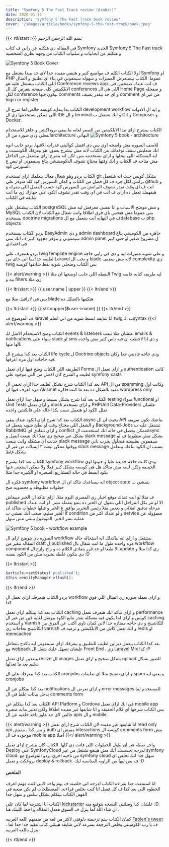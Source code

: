 ```yaml
---
title: "Symfony 5 The Fast Track review (Arabic)"
date: 2020-01-12
description: 'Symfony 5 The Fast Track book review'
cover: '/images/article/books/symfony-5-the-fast-track/book.jpeg'
---
```

{{< rtl/start >}}
بسم الله الرحمن الرحيم

في المقاله دي هتكلم عن رايي ف كتاب Symfony الجديد Symfony 5 The Fast track و هتكلم عن ايجابيات و سلبيات الكتاب من وجهه نظري الشخصيه

![Symfony 5 Book Cover](/images/article/books/symfony-5-the-fast-track/book.jpeg)

اولا الكتاب اتكلم ف مواضيع كتير و هتبقي مفيده جدا لاي حد بيبدا يشتغل مع Symfony او PHP عموما. الكتاب بيستعرض المميزات و سهوله سيمفوني في بناء اي تطبيق و المثال اللي الكتاب بيشتغل عليه هو Conference reviews app. ف انت عندك صفحتين في الابلكيشن كله.  صفحه بتعرض كل ال conferences اللي هي ال Home Page و صفحله لكل conference بيكون فيها comments و اي حد بيقدر يضيف comment من غير اي login or register

الكتاب بدا ببدايه كويسه خالص لما شرح ال development workflow و ايه ال الادوات اللي ممكن نستخدمها زي ال IDE و ال terminal و انك تشتغل ب Git و Composer و Docker.

الكتاب بيشرح ازاي تبدا الابلكيشن من الصفر  لغايه ما يبقي بروداكشن و جاهز للاستخدام الفعلي ودي صوره من الarchitecture النهائي
![Symfony 5 book - architecture](/images/article/books/symfony-5-the-fast-track/architecture.png)

للاسف الصوره مش واضحه اوي بس دي افضل كواليتي قدرات الاقيها.  بردو حابب انوه انك متعليش سقف توقعاتك من الكتاب لانه مش بيشرح بعمق، هو بيعرفك الكونسبت و ايه المشكله اللي بيحلها و ازاي نستخدمه بس. لكن انه يشرح ازاي بيشتغل من الداخل مش متاحه ف الكتاب و انك وقتها محتاج تشوف الدكومنتيشن بتاع سيمفوني او تبص ع السورس كود.

الكتاب بردو وهو شغال معاك بيعلمك ازاي تستخدم git بشكل كويس حيث انه هيتعمل برانش لكل جزء ف كل فصل من الكتاب و كمان السورس كود كله متوفر علي github و انت ف اي وقت تقدر تشوف البرانش من السورس كود حسب الفصل اللي بتقراه و هيفهمك تعمل ده ازاي ف انت في اي وقت تقدر تشوف الكود علي جهازك زي ما انت شايفه في الكتاب

الكتاب بيشتغل علي postgreSQL و مش موضح الاسباب و انا نفسي معرفش ليه مش MySQL بس عموما مش هتحس باي فرق اطلاقا وانت شغال مع الكتاب لان الكتاب بيستخدم doctrine migrations ف في النهايه انت بتتعمل مع الdatabase ب php objects 

بردو الكتاب بيستخدم EasyAdmin و دي admin dashboard جاهزه من الكومينتي بتاع سيمفوني و بتوفر مجهود كبير ف انك تبني admin panel ل مشروع صغير او حتي كبير في اعتقادي

بردو هتتعرف علي twig template engine  و علي شويه مميزات ليه و دي في رايي حاجه لطيفه جدا بما اني جاي من Laravel و بحب ال blade لانه مش بيضيف complexity زي twig بس الكتاب وضحلي شويه نقط شايفها كويسه

{{< alert/warning >}} 
النقطه اللي حابب اوضحها ان مثلا Twig ليه طريقه كتابه خاصه بيه و filters زي مثلا

{{< ltr/start >}}
{{ user.name | upper }}
{{< ltr/end >}}

بس في لارافيل مثلا مع blade هتكتبها بالشكل ده

{{< ltr/start >}}
{{ strtoupper($user->name) }}
{{< ltr/end >}}

ف الموضوع ف laravel انا شايفه ابسط شويه من اني اتعلم twig ب الـsyntax 
{{</ alert/warning >}}


الكتاب وضح الاستخدام الامثل للـ events & listeners علشان مثلا تبعت emails & notifications سواء علي slack او sms و دي انا لاحظت ان فيه ناس كتير مش واخده بالها منها

الكتاب بعد كدا بيشرح ال life cycle ل Doctrine objects ودي حاجه فادتني جدا وكان فيه حاجات اول مره اعرفها.

الطريقه اللي الكتاب وضح فيها ازاي تعمل Forms و ازاي تعمل ال authentication كانت لطيفه و الشرح كان افضل من اللي موجود علي symfony casts

بعد كدا الكتاب شرح بشكل لطيف جدا ازاي تحمي ال API من ال spamming وكانت اول مره اعرف فيها ان Akismet مفيد بالشكل ده بعد ما كنت فاكره wordpress only

الكتاب بعد كدا شرح بشكل بسيط و سهل جدا ازاي تعمل testing سواء functional او Unit Tests و ازاي تعمل mock و ازاي تستخدم PHPUnit Data-Providers علشان تقلل الكود لو هتعمل تست بكذا حاله علي فانكشن واحده

الكتاب بعد كدا شرح ازاي الكود عندك يبقي async بحيث ان ال API بتاعتك تكون سريعه و الشغل اللي محتاج وقت او بطئ شويه يتعمل ف Background-Jobs تشتغل عليه ب RabbitMQ و ازاي تتفادي اي conflict ممكن يحصل في حاله انك استخدمت الasync بشكل غير صحيح زي مثلا انك بتبعت ايميل و slack message بشكل مش مظبوط ف لو حدثت اي مشكله وانت بتبعت slack message سيفموني بطبيعته هيحاول يجرب تاني ووقتها ممكن تبعت ٣ ايميلات من غير ال slack message بسبب ان الكود بتاعك بيتعامل بشكل غلط

الكتاب بعد كدا بيشرح symfony workflow ودي كانت حاجه جديدة عليا و حبيتها اوي الحقيقه ولكن لسه مش متاكد هل هي كويسه بشكل كبير فعلا ولا ممكن استغني عنها بكود ابسط في حاله المشاريع الصغيره او الكبيره جدا مثلا

فكره ال symfony workflow انه بيساعدك تتاكد ان ال object state بتمشي ب خطوات مظبوطه و محسوبه صح

ف مثلا لو انت عندك موقع اخبار زي المصري اليوم مثلا. ازاي تتاكد ان الخبر ميبقاش published الا لو مر بكل المراحل اللي بتقول ان الخبر ده ينفع يتعمله نشر. لو انت عندك مرحله تدقيق املائي و بعدين مثلا رئيس التحرير يوافق ع الخبر و قبلها خطوات بتتاكد ان الخبر سليم. صعب انك تمشي ب if condition و لو عندك اكتر من service مسؤوله عن عمليه نشر الخبر. الموضوع بيبقي مش سهل

![Symfony 5 book - workflow example](/images/article/books/symfony-5-the-fast-track/workflow-example.png)

الصوره دي بتوضح ازاي ال workflow بيشتغل و ازاي انه بياكدلك انه استحاله حاله المقاله تتغير من  draft ل published مره واحده طول ما انت شغال بال workflow component الا طبعا لو حد قرر يتفادي الكلام ده و راح رازع ال update زي كدا مثلا و دي بتكون غلطه بشريه مش من الكود نفسه :D

{{< ltr/start >}}
```php
$article->setStatus('published');
$this->entityManager->flush();
```
{{< ltr/end >}}

بردو الكتاب هيعرفك ازاي تعمل ال workflow و ازاي تعمله صوره زي المثال اللي فوق كدا


الكتاب بعد كدا بيتكلم ازاي تعمل caching و ازاي تتاكد انك هتعرف تعمل performance كويس و ازاي لما يكون فيه مشكله تقدر تتابع الكود بيوصل لغايه فين من غير ال caching و استخدم Varnish للكاشينج و دي حاجه ممتازه جدا لاني كمان ناوي اكتب عن الفرق بين الكاشينج بحاجات زي varnish و انك تعمل كاش من الابلكيشن و ترميه ف redis او  memcached

بعد كدا الكتاب بيعمل ديزاين لطيف للتطبيق و بيعرفك ازاي سيمفوني ليه باكدج بتتعامل مع webpack علشان تسهل عليك شغل ال Front End . زي Laravel Mix كدا :P

وبعدين ازاي تعمل resize لل images بشكل صحيح و ازاي تعمل upload للصور بشكل سليم بعد ما تعدلها

الكتاب بعد كدا بيعرفك علي ال cronjobs و ازاي تمسح مثلا اي تعليقات spam و يعني ايه cronjobs 

بعد كدا بيتكلم عن ال notifications و ازاي تعرض ال error messages للمستخدم لما يدخل بيانات غلط في ال comments form 

الكتاب بعد كدا بيتكلم عن API Platform و Cordova في انك ازاي تعمل mobile app بس الكتاب شرحها اي كلام الحقيقه و انا شايفها غير مفيده اطلاقا ولكن تعتبر بدايه صغيره خالص لاي حد عاوز ياخد خلفيه عن ال apis و ال mobile. 

{{< alert/warning >}}
انا شايفها غير مفيده لان الكتاب شرح ازاي تعمل read only api و بس كدا . مفيش auth مفيش اي interactions كويسه ال comments form مش موجوده ف ال mobile app اصلا
{{</ alert/warning >}}


واخر نقطه هي ان طول الخطوات اللي فاتت دي كلها. الكتاب كان بيشرح ازاي تعمل Deploy علي SymfonyCloud لدرجه تحسسك انك مش هينفع تشتغل من غير symfony cloud. من ناحيه اخري بردو الموضوع مع symfony cloud سهل جدا انك تخلص اي بروجكت و تعمل deploy & rollback. ف بص ليها من الزاويه المناسبه ليك :D

#### الملخص

انا استمعت جدا بقراءه الكتاب لدرجه اني خلصته ف يوم واحد لانني كنت مهتم اعرف الخطوه اللي بعد كدا ف كل فصل انا كنت بخلص قراءته. المصطلحات لم تكن صعبه في الفهم, الكتاب بيتكلم بشكل سلس و سهل جدا

الكتاب انا اشتريته لما كان علي [kickstarter](https://www.kickstarter.com/projects/fabpot/symfony-5-the-fast-track) علشان كدا وصلتني النسخه بتوقيع منه :D. ان شاء الله لما ينزل ف السوق هعدل المقاله و احط اللينك هنا . 

كمان الكتاب بيتم ترجمته دلوقتي لاكتر من لغه من ضمنهم اللغه العربيه [Fabien's tweet](https://twitter.com/fabpot/status/1215327721552850944) . ف يا رب الكومينتي يخلص الترجمه بسرعه لاني شايفه هيبقي كتاب مفيد جدا جدا لما ينزل باللغه العربيه

{{< rtl/end >}}
